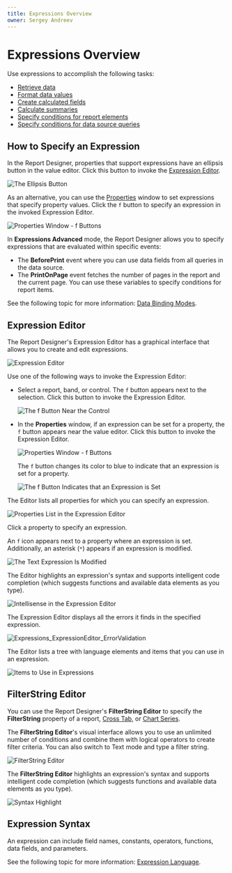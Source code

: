 ```yaml
---
title: Expressions Overview
owner: Sergey Andreev
---
```

# Expressions Overview

Use expressions to accomplish the following tasks:
* [Retrieve data](../use-report-elements/bind-controls-to-data.md)
* [Format data values](../shape-report-data/format-data.md)
* [Create calculated fields](../shape-report-data/use-calculated-fields/calculated-fields-overview.md)
* [Calculate summaries](../shape-report-data/calculate-summaries.md)
* [Specify conditions for report elements](../shape-report-data/specify-conditions-for-report-elements.md)
* [Specify conditions for data source queries](../bind-to-data/specify-query-parameters.md)

## How to Specify an Expression

In the Report Designer, properties that support expressions have an ellipsis button in the value editor. Click this button to invoke the [Expression Editor](#expression-editor).

![The Ellipsis Button](../../../../images/eurd-win-expressions-ellipsis.png)

As an alternative, you can use the [Properties](../report-designer-tools/ui-panels/property-grid-tabbed-view.md) window to set expressions that specify property values. Click the `f` button to specify an expression in the invoked Expression Editor.

![Properties Window - f Buttons](../../../../images/eurd-win-properties-window-f-buttons.png)

In **Expressions Advanced** mode, the Report Designer allows you to specify expressions that are evaluated within specific events:

* The **BeforePrint** event where you can use data fields from all queries in the data source.
* The **PrintOnPage** event fetches the number of pages in the report and the current page. You can use these variables to specify conditions for report items.

See the following topic for more information: [Data Binding Modes](data-binding-modes.md).

## Expression Editor

The Report Designer's Expression Editor has a graphical interface that allows you to create and edit expressions.

![Expression Editor](../../../../images/eurd-win-expression-editor.png)

Use one of the following ways to invoke the Expression Editor:

* Select a report, band, or control. The `f` button appears next to the selection. Click this button to invoke the Expression Editor.

    ![The f Button Near the Control](../../../../images/eurd-win-smarttag-f-button.png)

* In the **Properties** window, if an expression can be set for a property, the `f` button appears near the value editor. Click this button to invoke the Expression Editor.

    ![Properties Window - f Buttons](../../../../images/eurd-win-properties-window-f-buttons.png)

    The `f` button changes its color to blue to indicate that an expression is set for a property.

    ![The f Button Indicates that an Expression is Set](../../../../images/eurd-win-properties-window-f-button-blue.png)

The Editor lists all properties for which you can specify an expression.

![Properties List in the Expression Editor](../../../../images/eurd-win-expression-editor-properties-list.png)

Click a property to specify an expression.

An `f` icon appears next to a property where an expression is set. Additionally, an asterisk (`*`) appears if an expression is modified.

![The Text Expression Is Modified](../../../../images/eurd-win-expression-editor-properties-list-modified-expression.png)

The Editor highlights an expression's syntax and supports intelligent code completion (which suggests functions and available data elements as you type).

![Intellisense in the Expression Editor](../../../../images/eurd-win-expression-editor-intellisense.png)

The Expression Editor displays all the errors it finds in the specified expression.

![Expressions_ExpressionEditor_ErrorValidation](../../../../images/eurd-win-expression-editor-syntax-error.png)

The Editor lists a tree with language elements and items that you can use in an expression.

![Items to Use in Expressions](../../../../images/eurd-win-expression-editor-expression-items.png)

## FilterString Editor

You can use the Report Designer's **FilterString Editor** to specify the **FilterString** property of a report, [Cross Tab](../use-report-elements/use-cross-tabs.md), or [Chart Series](../use-report-elements/use-charts-and-pivot-grids/add-a-chart-set-up-series-manually.md).

The **FilterString Editor**'s visual interface allows you to use an unlimited number of conditions and combine them with logical operators to create filter criteria. You can also switch to Text mode and type a filter string.

![FilterString Editor](../../../../images/eurd-win-filterstring-editor.png)

The **FilterString Editor** highlights an expression's syntax and supports intelligent code completion (which suggests functions and available data elements as you type).

![Syntax Highlight](../../../../images/eurd-win-filterstring-editor-intellisense.png)

## Expression Syntax

An expression can include field names, constants, operators, functions, data fields, and parameters.

See the following topic for more information: [Expression Language](expression-language.md).

